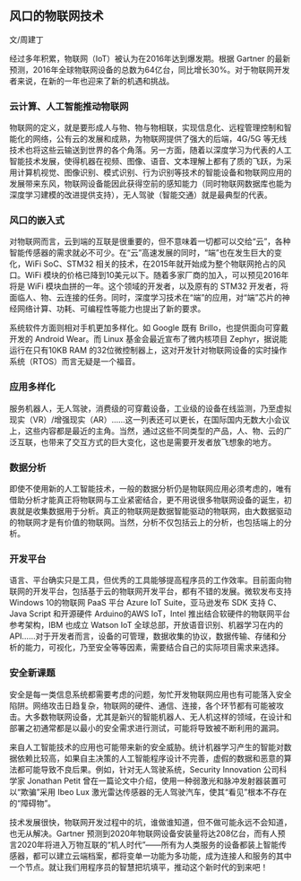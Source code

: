 ## 风口的物联网技术



文/周建丁

经过多年积累，物联网（IoT）被认为在2016年达到爆发期。根据 Gartner 的最新预测，2016年全球物联网设备的总数为64亿台，同比增长30%。对于物联网开发者来说，在新的一年也迎来了新的机遇和挑战。

### 云计算、人工智能推动物联网
物联网的定义，就是要形成人与物、物与物相联，实现信息化、远程管理控制和智能化的网络，公有云的发展和成熟，为物联网提供了强大的后端，4G/5G 等无线技术也将这些云输送到世界的各个角落。另一方面，随着以深度学习为代表的人工智能技术发展，使得机器在视频、图像、语音、文本理解上都有了质的飞跃，为采用计算机视觉、图像识别、模式识别、行为识别等技术的智能设备和物联网应用的发展带来东风，物联网设备能因此获得空前的感知能力（同时物联网数据库也能为深度学习建模的改进提供支持），无人驾驶（智能交通）就是最典型的代表。

### 风口的嵌入式
对物联网而言，云到端的互联是很重要的，但不意味着一切都可以交给“云”，各种智能传感器的需求就必不可少。在“云”高速发展的同时，“端”也在发生巨大的变化，WiFi SoC、STM32 相关的技术，在2015年就开始成为整个物联网抢占的风口。WiFi 模块的价格已降到10美元以下。随着多家厂商的加入，可以预见2016年将是 WiFi 模块血拼的一年。这个领域的开发者，以及原有的 STM32 开发者，将面临人、物、云连接的任务。同时，深度学习技术在“端”的应用，对“端”芯片的神经网络计算、功耗、可编程性等能力也提出了新的要求。

系统软件方面则相对手机更加多样化。如 Google 既有 Brillo，也提供面向可穿戴开发的 Android Wear。而 Linux 基金会最近宣布了微内核项目 Zephyr，据说能运行在只有10KB RAM 的32位微控制器上，这对开发针对物联网设备的实时操作系统（RTOS）而言无疑是一个福音。

### 应用多样化
服务机器人，无人驾驶，消费级的可穿戴设备，工业级的设备在线监测，乃至虚拟现实（VR）/增强现实（AR）……这一列表还可以更长，在国际国内无数大小会议上，这些内容都是最近的主角。当然，通过这些不同类型的产品，人、物、云的广泛互联，也带来了交互方式的巨大变化，这也是需要开发者放飞想象的地方。

### 数据分析
即使不使用新的人工智能技术，一般的数据分析仍是物联网应用必须考虑的，唯有借助分析才能真正将物联网与工业紧密结合，更不用说很多物联网设备的诞生，初衷就是收集数据用于分析。真正的物联网是数据智能驱动的物联网，由大数据驱动的物联网才是有价值的物联网。当然，分析不仅包括云上的分析，也包括端上的分析。

### 开发平台
语言、平台确实只是工具，但优秀的工具能够提高程序员的工作效率。目前面向物联网的开发平台，包括基于云的物联网开发平台，都有不错的发展。微软发布支持 Windows 10的物联网 PaaS 平台 Azure IoT Suite，亚马逊发布 SDK 支持 C、Java Script 和开源硬件 Arduino的AWS IoT，Intel 推出结合软硬件的物联网平台参考架构，IBM 也成立 Watson IoT 全球总部，开放语音识别、机器学习在内的 API……对于开发者而言，设备的可管理，数据收集的协议，数据传输、存储和分析的能力，可视化，乃至安全等等因素，需要结合自己的实际项目需求来选择。

### 安全新课题
安全是每一类信息系统都需要考虑的问题，匆忙开发物联网应用也有可能落入安全陷阱。网络攻击日趋复杂，物联网的硬件、通信、连接，各个环节都有可能被攻击。大多数物联网设备，尤其是新兴的智能机器人、无人机这样的领域，在设计和部署之初通常都是以最小的安全需求进行测试，可能将导致被不断利用的漏洞。

来自人工智能技术的应用也可能带来新的安全威胁。统计机器学习产生的智能对数据依赖比较高，如果自主决策的人工智能程序设计不完善，虚假的数据和恶意的算法都可能导致不良后果。例如，针对无人驾驶系统，Security Innovation 公司科学家 Jonathan Petit 曾在一篇论文中介绍，使用一种弱激光和脉冲发射器装置可以“欺骗”采用 Ibeo Lux 激光雷达传感器的无人驾驶汽车，使其“看见”根本不存在的“障碍物”。

技术发展很快，物联网开发过程中的坑，谁做谁知道，但不做可能永远不会知道，也无从解决。Gartner 预测到2020年物联网设备安装量将达208亿台，而有人预言2020年将进入万物互联的“机人时代”——所有为人类服务的设备都装上智能传感器，都可以建立云端档案，都将变单一功能为多功能，成为连接人和服务的其中一个节点。就让我们用程序员的智慧把坑填平，推动这个新时代的到来吧！